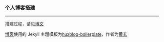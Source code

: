 ### 个人博客搭建

****

搭建过程，请见[博文](https://blog.csdn.net/qq_44537414/article/details/104398570)

[博客](https://flashhu.github.io)使用的 Jekyll 主题模板为[huxblog-boilerplate](https://github.com/Huxpro/huxblog-boilerplate)，作者为[黄玄](http://huangxuan.me)
